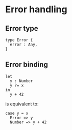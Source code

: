 # Error handling

## Error type

```
type Error {
  error : Any,
}
```

## Error binding

```
let
  y : Number
  y ?= x
in
  y + 42
```

is equivalent to:

```
case y = x
  Error => y
  Number => y + 42
```
